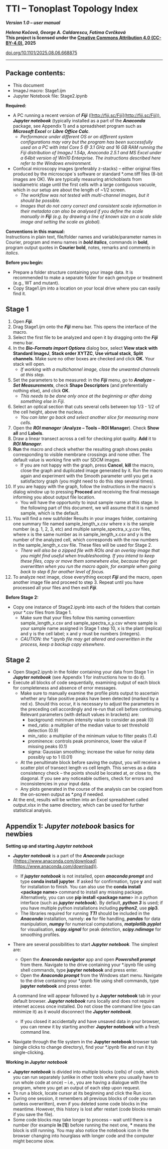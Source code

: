 # TTI – Tonoplast Topology Index
***Version 1.0 – user manual***

***Helena Kočová, George A. Caldarescu, Fatima Cvrčková***   
**This project is licensed under the [Creative Commons Attribution 4.0 (CC-BY-4.0)](LICENSE), 2025**

<a href="https://doi.org/10.1101/2025.08.06.668875" target="_blanck">doi.org/10.1101/2025.08.06.668875</a>

---

## Package contents:

* This document  
* ImageJ macro: Stage1.ijm  
* Jupyter Notebook file: Stage2.ipynb

**Required:** 

* A PC running a recent version of ***Fiji*** ([http://fiji.sc/Fiji](http://fiji.sc/Fiji)), ***Jupyter notebook*** (typically installed as a part of the ***Anaconda*** package, see Appendix 1) and a spreadsheet program such as ***Microsoft Excel*** or ***Libre Office Calc***.  
  * *Performance under different OS or on different system configurations may vary but the program has been successfully used on a PC with Intel Core 5 @ 3.1 GHz and 16 GB RAM running the Fiji distribution of ImageJ 1.54p, Anaconda 2.5.1 and MS Excel under a 64bit version of Win10 Enterprise. The instructions described here refer to the Windows environment.*  
* Confocal microscopy images (preferably z-stacks) – either original files produced by the microscope´s software or standard \*.ome.tiff files (8-bit images are OK).  We are typically measuring atrichoblasts from isodiametric stage until the first cells with a large contiguous vacuole, which in our setup are about the length of \~1/2 screen.  
  * *The workflow was not tested with multi-channel images, but it should be possible.*  
  * *Images that do not carry correct and consistent scale information in their metadata can also be analysed if you define the scale manually in **Fij**i (e.g. by drawing a line of known size on a scale slide image and setting the scale as global).*

**Conventions in this manual:**  
Instructions in plain text, file/folder names and variable/parameter names in Courier, program and menu names in ***bold italics***, commands in **bold**, program output quotes in **Courier bold**, notes, remarks and comments in *italics*. 

**Before you begin:**

* Prepare a folder structure containing your image data. It is recommended to make a separate folder for each genotype or treatment (e.g., WT and mutant).  
* Copy Stage1.ijm into a location on your local drive where you can easily find it. 

## Stage 1

1. Open ***Fiji***.  
2. Drag Stage1.ijm onto the ***Fiji*** menu bar. This opens the interface of the macro.  
3. Select the first file to be analyzed and open it by dragging onto the ***Fiji*** menu bar.   
4. In the ***Bio-Formats import Options*** dialog box, select **View stack with Standard ImageJ**, **Stack order XYTZC**, **Use virtual stack**, **Split channels**. Make sure no other boxes are checked and click **OK**. Your stack will open.  
   * *If working with a multichannel image, close the unwanted channels at this step.*  
5. Set the parameters to be measured: in the ***Fiji*** menu, go to ***Analyze*** – ***Set Measurements***, check **Shape Descriptors** (and preferentially nothing else), and click **OK**.   
   * *This needs to be done only once at the beginning or after doing something else in Fiji.*  
6. Select an optical section that cuts several cells between top 1/3 \- 1/2 of the cell height, above the nucleus.   
   * *You can later go back and select another slice for measuring more cells.*  
7. Open the ***ROI manager*** (**Analyze – Tools – ROI Manager**). Check **Show all** and **Labels**.  
8. Draw a linear transect across a cell for checking plot quality. **Add** it to ***ROI Manager***.    
9. **Run** the macro and check whether the resulting graph shows peaks corresponding to visible membrane crossings and none other. The default value is working fine with our SDCM images.  
   * If you are not happy with the graph, press **Cancel**, **kill** the macro, close the graph and duplicated image generated by it. Run the macro again and experiment with the Smooth parameter until you get a satisfactory graph (you might need to do this step several times).   
10. If you are happy with the graph, follow the instructions in the macro´s dialog window up to pressing **Proceed** and receiving the final message informing you about output file location.   
    * You will have the opportunity to input sample name at this stage. In the following part of this document, we will assume that it is named sample, which is the default.  
11. You will find a new subfolder Results in your images folder, containing one summary file named sample\_length\_x.csv where x is the sample number (e.g. 1, 2, 3, etc) and multiple sample\_spectra\_x\_y.csv files, where x is the same number as in sample\_length\_x.csv and y is the number of the analyzed cell, which corresponds with the row numbers in the sample\_length\_x.csv file. These files will be used for Stage 2\.   
    * *There will also be a zipped file with ROIs and an overlay image that you might find useful when troubleshooting. If you intend to keep these files, copy or move them somewhere else, because they get overwritten when you run the macro again, for example when going back to step 6 for another level of focus.*  
12. To analyze next image, close everything except ***Fiji*** and the macro, open another image file and proceed to step 3\. Repeat until you have processed all your files and then exit ***Fiji***.

**Before Stage 2:**

* Copy one instance of Stage2.ipynb into each of the folders that contain your \*.csv files from Stage 1\.   
  * Make sure that your files follow this naming convention: sample\_length\_x.csv and sample\_spectra\_x\_y.csv where sample is your sample name assigned in Stage 1 step 10, x is the plant (replica) and y is the cell label; x and y must be numbers (integers).  
  * *CAUTION: the* \*.ipynb *file may get altered and overwritten in the process, keep a backup copy elsewhere.*

## Stage 2

* Open Stage2.ipynb in the folder containing your data from Stage 1 in ***Jupyter notebook*** (see Appendix 1 for instructions how to do it).  
* Execute all blocks of code sequentially, examining output of each block for completeness and absence of error messages.   
  * Make sure to manually examine the profile plots output to ascertain whether any false positive peaks have been detected (marked by a red x). Should this occur, it is necessary to adjust the parameters in the preceding cell accordingly and re-run that cell before continuing. Relevant parameters (with default values in brackets) are:  
    * background: minimum intensity value to consider as peak (0)  
    * med\_ratio: a multiplier of the median value to set threshold detection (0.9)  
    * min\_ratio: a multiplier of the minimum value to filter peaks (1.4)  
    * prominence: controls peak prominence, lower the value if missing peaks (0.1)  
    * sigma: Gaussian smoothing; increase the value for noisy data possibly up to 1 (0.01)  
  * At the penultimate block before saving the output, you will receive a scatter plot of transect length vs cell length. This serves as a data consistency check – the points should be located at, or close to, the diagonal. If you see any noticeable outliers, check for errors and inconsistencies in your input data.  
  * Any plots generated in the course of the analysis can be copied from the on-screen output as \*.png if needed.  
* At the end, results will be written into an Excel spreadsheet called output.xlsx in the same directory, which can be used for further statistical analysis.





## Appendix 1: *Jupyter notebook* basics for newbies 

**Setting up and starting *Jupyter notebook*** 

* ***Jupyter notebook*** is a part of the ***Anaconda*** package ([https://www.anaconda.com/download](https://www.anaconda.com/download)).   
  * If ***jupyter notebook*** is not installed, open ***anaconda prompt*** and type **conda install jupyter**. If asked for confirmation, type **y** and wait for installation to finish. You can also use the **conda install \<package name\>** command to install any missing package. Alternatively, you can use **pip install \<package name**\> in a python interface (such as ***jupyter notebook***). By default, ***python 3*** is used; if you have multiple python installations including ***python2***, use **pip3**.  
  * The libraries required for running ***TTI*** should be included in the ***Anaconda*** installation, namely: ***os*** for file handling, ***pandas*** for data manipulation, ***numpy*** for numerical computations, ***matplotlib.pyplot*** for visualisation, ***scipy.signal*** for peak detection, ***scipy.ndimage*** for smoothing profiles.  
* There are several possibilities to start ***Jupyter notebook***. The simplest are:  
  * Open the ***Anaconda navigator*** app and open ***Powershell prompt*** from there. Navigate to the drive containing your \*.ipynb file using shell commands, type **jupyter notebook** and press enter.  
  * Open the ***Anaconda prompt*** from the Windows start menu. Navigate to the drive containing your \*.ipynb file using shell commands, type **jupyter notebook** and press enter.

  A command line will appear followed by a **Jupyter notebook** tab in your default browser. ***Jupyter notebook*** runs locally and does not require internet access once installed. Do not close the command line (you can minimize it) as it would disconnect the ***Jupyter notebook***.

  * If you closed it accidentally and have unsaved data in your browser, you can renew it by starting another **Jupyter notebook** with a fresh command line.  
* Navigate through the file system in the **Jupyter notebook** browser tab (single clicks to change directory), find your \*.ipynb file and run it by single-clicking.

**Working in *Jupyter notebook*** 

* ***Jupyter notebook*** is divided into multiple blocks (cells) of code, which you can run separately (unlike in other tools where you usually have to run whole code at once) – i.e., you are having a dialogue with the program, where you get an output of each step upon request.   
* To run a block, locate cursor at its beginning and click the Run icon.  
* During one session, it remembers all previous blocks of code you ran (unless overwritten), even if you deleted some code blocks in the meantime. However, this history is lost after restart (code blocks remain if you save the file).   
* Some code blocks may take longer to process – wait until there is a number (for example **In \[1\]**) before running the next one, **\*** means the block is still running. You may also notice the notebook icon in the browser changing into hourglass with longer code and the computer might become slow. 

